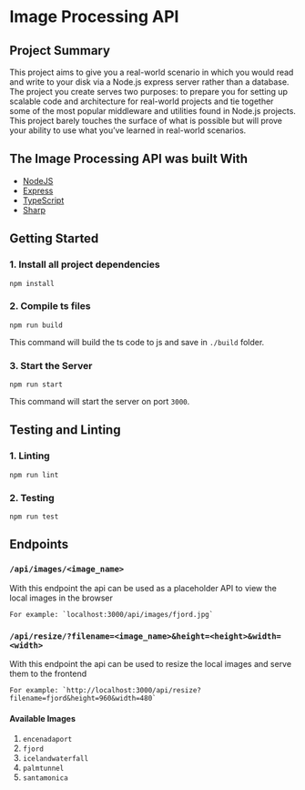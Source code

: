# Image Processing API

## Project Summary

This project aims to give you a real-world scenario in which you would read and write to your disk via a Node.js express server rather than a database. The project you create serves two purposes: to prepare you for setting up scalable code and architecture for real-world projects and tie together some of the most popular middleware and utilities found in Node.js projects. This project barely touches the surface of what is possible but will prove your ability to use what you’ve learned in real-world scenarios.

## The Image Processing API was built With

- [NodeJS](https://nodejs.org/en/)
- [Express](https://expressjs.com/)
- [TypeScript](https://www.typescriptlang.org/)
- [Sharp](https://sharp.pixelplumbing.com/)

## Getting Started

### 1. Install all project dependencies

`npm install`

### 2. Compile ts files

`npm run build`

This command will build the ts code to js and save in `./build` folder.

### 3. Start the Server

`npm run start`

This command will start the server on port `3000`.

## Testing and Linting

### 1. Linting

`npm run lint`

### 2. Testing

`npm run test`

## Endpoints

### `/api/images/<image_name>`

With this endpoint the api can be used as a placeholder API to view the local images in the browser

    For example: `localhost:3000/api/images/fjord.jpg`

### `/api/resize/?filename=<image_name>&height=<height>&width=<width>`

With this endpoint the api can be used to resize the local images and serve them to the frontend

    For example: `http://localhost:3000/api/resize?filename=fjord&height=960&width=480`

#### Available Images

1. `encenadaport`
2. `fjord`
3. `icelandwaterfall`
4. `palmtunnel`
5. `santamonica`
